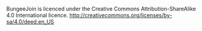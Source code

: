 BungeeJoin is licenced under the Creative Commons Attribution-ShareAlike 4.0 International licence.
http://creativecommons.org/licenses/by-sa/4.0/deed.en_US